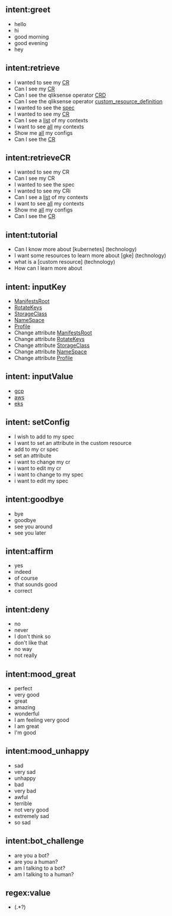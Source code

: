 ## intent:greet
- hello
- hi
- good morning
- good evening
- hey

## intent:retrieve
 - I wanted to see my [CR](cluster_element)
 - Can I see my [CR](cluster_element)
 - Can I see the qliksense operator [CRD](cluster_element)
 - Can I see the qliksense operator [custom_resource_definition](cluster_element)
 - I wanted to see the [spec](cluster_element)
 - I wanted to see my [CR](cluster_element)
 - Can I see a [list](cluster_element) of my contexts
 - I want to see [all](cluster_element) my contexts
 - Show me [all](cluster_element) my configs
 - Can I see the [CR](cluster_element) 

## intent:retrieveCR
 - I wanted to see my CR
 - Can I see my CR
 - I wanted to see the spec
 - I wanted to see my CRi 
 - Can I see a [list](cluster_element) of my contexts
 - I want to see [all](cluster_element) my contexts
 - Show me [all](cluster_element) my configs
 - Can I see the [CR](cluster_element)


## intent:tutorial
 - Can I know more about [kubernetes] (technology)
 - I want some resources to learn more about [gke] (technology)
 - what is a [custom resource] (technology)
 - How can I learn more about 

## intent: inputKey
 - [ManifestsRoot](key)
 - [RotateKeys](key)
 - [StorageClass](key)
 - [NameSpace](key)
 - [Profile](key)
 - Change attribute [ManifestsRoot](key)
 - Change attribute [RotateKeys](key)
 - Change attribute [StorageClass](key)
 - Change attribute [NameSpace](key)
 - Change attribute [Profile](key)

 ## intent: inputValue
 - [gcp](value)
 - [aws](value)
 - [eks](value)

## intent: setConfig
 - I wish to add to my spec
 - I want to set an attribute in the custom resource
 - add to my cr spec
 - set an attribute
 - i want to change my cr
 - i want to edit my cr
 - i want to change to my spec
 - i want to edit my spec


## intent:goodbye
- bye
- goodbye
- see you around
- see you later

## intent:affirm
- yes
- indeed
- of course
- that sounds good
- correct

## intent:deny
- no
- never
- I don't think so
- don't like that
- no way
- not really

## intent:mood_great
- perfect
- very good
- great
- amazing
- wonderful
- I am feeling very good
- I am great
- I'm good

## intent:mood_unhappy
- sad
- very sad
- unhappy
- bad
- very bad
- awful
- terrible
- not very good
- extremely sad
- so sad

## intent:bot_challenge
- are you a bot?
- are you a human?
- am I talking to a bot?
- am I talking to a human?


## regex:value
- (.*?)